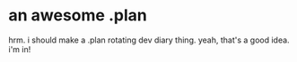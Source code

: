 # an awesome .plan

hrm.  i should make a .plan rotating dev diary thing.  yeah, that's a good idea.  i'm in!